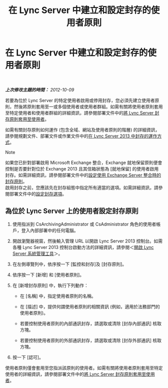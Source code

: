 ﻿---
title: 在 Lync Server 中建立和設定封存的使用者原則
TOCTitle: 在 Lync Server 中建立和設定封存的使用者原則
ms:assetid: 5af0e605-3563-4d6f-a3c6-511d204a3165
ms:mtpsurl: https://technet.microsoft.com/zh-tw/library/JJ204923(v=OCS.15)
ms:contentKeyID: 49291027
ms.date: 08/10/2015
mtps_version: v=OCS.15
ms.translationtype: HT
---

# 在 Lync Server 中建立和設定封存的使用者原則

 

_**上次修改主題的時間：** 2012-10-09_

若要為位於 Lync Server 的特定使用者啟用或停用封存，您必須先建立使用者原則，然後將原則套用至一或多個使用者或使用者群組。如需有關將使用者原則套用至特定使用者和使用者群組的詳細資訊，請參閱部署文件中的[將 Lync Server 封存原則套用至使用者](lync-server-2013-applying-a-lync-server-archiving-policy-to-a-user.md)。

如需有關封存原則如何運作 (包含全域、網站及使用者原則的階層) 的詳細資訊，請參閱規劃文件、部署文件或作業文件中的[在 Lync Server 2013 中封存的運作方式](lync-server-2013-how-archiving-works.md)。

> [!NOTE]
> 如果您已針對部署啟用 Microsoft Exchange 整合，Exchange 就地保留原則便會控制是否要針對位於 Exchange 2013 且其信箱狀態為 [就地保留] 的使用者啟用封存。如需詳細資訊，請參閱部署文件中的<a href="lync-server-2013-setting-up-policies-for-archiving-when-using-exchange-server-integration.md">設定使用 Exchange Server 整合時的封存原則</a>。<br />
> 啟用封存之前，您應該先在封存組態中指定所有適當的選項。如需詳細資訊，請參閱部署文件中的<a href="lync-server-2013-configuring-archiving-options.md">設定封存選項</a>。


## 為位於 Lync Server 上的使用者設定封存原則

1.  使用指派到 CsArchivingAdministrator 或 CsAdministrator 角色的使用者帳戶，登入內部部署中的任何電腦。

2.  開啟瀏覽器視窗，然後輸入管理 URL 以開啟 Lync Server 2013 控制台。如需各種 Lync Server 2013 控制台啟動方法的詳細資訊，請參閱＜[開啟 Lync Server 系統管理工具](lync-server-2013-open-lync-server-administrative-tools.md)＞。

3.  在左側導覽列中，依序按一下 \[監控和封存\]及 \[封存原則\]。

4.  依序按一下 \[新增\] 和 \[使用者原則\]。

5.  在 \[新增封存原則\] 中，執行下列動作：
    
      - 在 \[名稱\] 中，指定使用者原則的名稱。
    
      - 在 \[描述\] 中，提供何謂使用者原則的相關資訊 (例如，適用於法務部門的使用者原則)。
    
      - 若要控制使用者原則的內部通訊封存，請選取或清除 \[封存內部通訊\] 核取方塊。
    
      - 若要控制使用者原則的外部通訊封存，請選取或清除 \[封存外部通訊\] 核取方塊。

6.  按一下 \[認可\]。

使用者原則僅會套用至您指派該原則的使用者。如需有關將使用者原則套用至特定使用者的詳細資訊，請參閱部署文件中的[將 Lync Server 封存原則套用至使用者](lync-server-2013-applying-a-lync-server-archiving-policy-to-a-user.md)。

